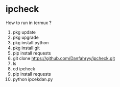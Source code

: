 # ipcheck
How to run in termux ?
1. pkg update
2. pkg upgrade
3. pkg install python
4. pkg install git
5. pip install requests
6. git clone https://github.com/Danfahryy/ipcheck.git
7. ls
8. cd ipcheck
9. pip install requests
10. python ipcekdan.py



